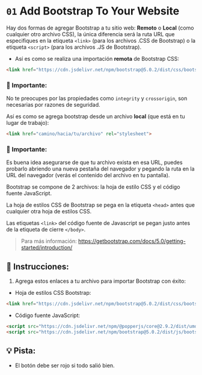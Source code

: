 # `01` Add Bootstrap To Your Website

Hay dos formas de agregar Bootstrap a tu sitio web: **Remoto** o **Local** (como cualquier otro archivo CSS), la única diferencia será la ruta URL que especifiques en la etiqueta `<link>` (para los archivos .CSS de Bootstrap) o la etiqueta `<script>` (para los archivos .JS de Bootstrap).

+ Así es como se realiza una importación **remota** de Bootstrap CSS:

```html
<link href="https://cdn.jsdelivr.net/npm/bootstrap@5.0.2/dist/css/bootstrap.min.css" rel="stylesheet" integrity="sha384-EVSTQN3/azprG1Anm3QDgpJLIm9Nao0Yz1ztcQTwFspd3yD65VohhpuuCOmLASjC" crossorigin="anonymous">
```

### 🔎 Importante:

No te preocupes por las propiedades como `integrity` y `crossorigin`, son necesarias por razones de seguridad.

Así es como se agrega bootstrap desde un archivo **local** (que está en tu lugar de trabajo):

```html
<link href="camino/hacia/tu/archivo" rel="stylesheet">
```

### 🔎 Importante:

Es buena idea asegurarse de que tu archivo exista en esa URL, puedes probarlo abriendo una nueva pestaña del navegador y pegando la ruta en la URL del navegador (verás el contenido del archivo en tu pantalla).

Bootstrap se compone de 2 archivos: la hoja de estilo CSS y el código fuente JavaScript.

La hoja de estilos CSS de Bootstrap se pega en la etiqueta `<head>` antes que cualquier otra hoja de estilos CSS.

Las etiquetas `<link>` del código fuente de Javascript se pegan justo antes de la etiqueta de cierre `</body>`.


> Para más información: https://getbootstrap.com/docs/5.0/getting-started/introduction/


## 📝 Instrucciones:

1. Agrega estos enlaces a tu archivo para importar Bootstrap con éxito:

+ Hoja de estilos CSS Bootstrap:

```html
<link href="https://cdn.jsdelivr.net/npm/bootstrap@5.0.2/dist/css/bootstrap.min.css" rel="stylesheet" integrity="sha384-EVSTQN3/azprG1Anm3QDgpJLIm9Nao0Yz1ztcQTwFspd3yD65VohhpuuCOmLASjC" crossorigin="anonymous">
```

+ Código fuente JavaScript:

```html
<script src="https://cdn.jsdelivr.net/npm/@popperjs/core@2.9.2/dist/umd/popper.min.js" integrity="sha384-IQsoLXl5PILFhosVNubq5LC7Qb9DXgDA9i+tQ8Zj3iwWAwPtgFTxbJ8NT4GN1R8p" crossorigin="anonymous"></script>
<script src="https://cdn.jsdelivr.net/npm/bootstrap@5.0.2/dist/js/bootstrap.min.js" integrity="sha384-cVKIPhGWiC2Al4u+LWgxfKTRIcfu0JTxR+EQDz/bgldoEyl4H0zUF0QKbrJ0EcQF" crossorigin="anonymous"></script>
```

## 💡 Pista:

+ El botón debe ser rojo si todo salió bien.

